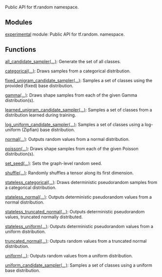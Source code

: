 
Public API for tf.random namespace.
## Modules
[experimental](https://www.tensorflow.org/api_docs/python/tf/random/experimental) module: Public API for tf.random. namespace.

## Functions
[all_candidate_sampler(...)](https://www.tensorflow.org/api_docs/python/tf/random/all_candidate_sampler): Generate the set of all classes.

[categorical(...)](https://www.tensorflow.org/api_docs/python/tf/random/categorical): Draws samples from a categorical distribution.

[fixed_unigram_candidate_sampler(...)](https://www.tensorflow.org/api_docs/python/tf/random/fixed_unigram_candidate_sampler): Samples a set of classes using the provided (fixed) base distribution.

[gamma(...)](https://www.tensorflow.org/api_docs/python/tf/random/gamma): Draws shape samples from each of the given Gamma distribution(s).

[learned_unigram_candidate_sampler(...)](https://www.tensorflow.org/api_docs/python/tf/random/learned_unigram_candidate_sampler): Samples a set of classes from a distribution learned during training.

[log_uniform_candidate_sampler(...)](https://www.tensorflow.org/api_docs/python/tf/random/log_uniform_candidate_sampler): Samples a set of classes using a log-uniform (Zipfian) base distribution.

[normal(...)](https://www.tensorflow.org/api_docs/python/tf/random/normal): Outputs random values from a normal distribution.

[poisson(...)](https://www.tensorflow.org/api_docs/python/tf/random/poisson): Draws shape samples from each of the given Poisson distribution(s).

[set_seed(...)](https://www.tensorflow.org/api_docs/python/tf/random/set_seed): Sets the graph-level random seed.

[shuffle(...)](https://www.tensorflow.org/api_docs/python/tf/random/shuffle): Randomly shuffles a tensor along its first dimension.

[stateless_categorical(...)](https://www.tensorflow.org/api_docs/python/tf/random/stateless_categorical): Draws deterministic pseudorandom samples from a categorical distribution.

[stateless_normal(...)](https://www.tensorflow.org/api_docs/python/tf/random/stateless_normal): Outputs deterministic pseudorandom values from a normal distribution.

[stateless_truncated_normal(...)](https://www.tensorflow.org/api_docs/python/tf/random/stateless_truncated_normal): Outputs deterministic pseudorandom values, truncated normally distributed.

[stateless_uniform(...)](https://www.tensorflow.org/api_docs/python/tf/random/stateless_uniform): Outputs deterministic pseudorandom values from a uniform distribution.

[truncated_normal(...)](https://www.tensorflow.org/api_docs/python/tf/random/truncated_normal): Outputs random values from a truncated normal distribution.

[uniform(...)](https://www.tensorflow.org/api_docs/python/tf/random/uniform): Outputs random values from a uniform distribution.

[uniform_candidate_sampler(...)](https://www.tensorflow.org/api_docs/python/tf/random/uniform_candidate_sampler): Samples a set of classes using a uniform base distribution.

